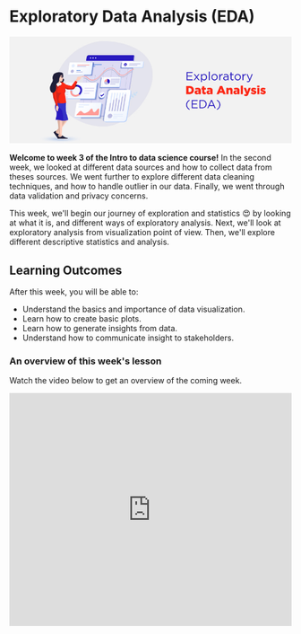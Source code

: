 # Exploratory Data Analysis (EDA)
![eda](./eda/eda/eda.jpeg)

**Welcome to week 3 of the Intro to data science course!** In the second week, we looked at different data sources and how to collect data from theses sources. We went further to explore different data cleaning techniques, and how to handle outlier in our data. Finally, we went through data validation and privacy concerns.

This week, we'll begin our journey of exploration and statistics 😍 by looking at what it is, and different ways of exploratory analysis. Next, we'll look at exploratory analysis from visualization point of view. Then, we'll explore different descriptive statistics and analysis.


## Learning Outcomes

After this week, you will be able to:

- Understand the basics and importance of data visualization.
- Learn how to create basic plots.
- Learn how to generate insights from data.
- Understand how to communicate insight to stakeholders.



### An overview of this week's lesson

<aside>

Watch the video below to get an overview of the coming week.

</aside>

<div style="position: relative; padding-bottom: 56.25%; height: 0;"><iframe width="100%" height="415" src="https://www.youtube.com/embed/1GhghjgJTuanORg0" title="Linking your CSS" frameborder="0" allow="accelerometer; autoplay; clipboard-write; encrypted-media; gyroscope; picture-in-picture" allowfullscreen></iframe></div>
